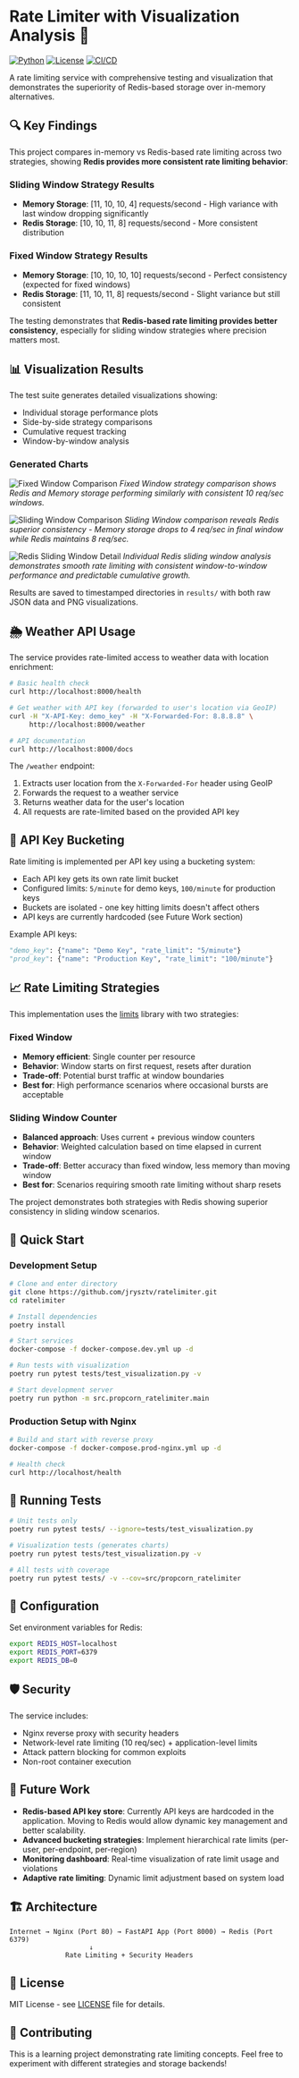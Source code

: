 # Rate Limiter with Visualization Analysis 🚀

[![Python](https://img.shields.io/badge/python-3.11+-blue.svg)](https://www.python.org/downloads/)
[![License](https://img.shields.io/badge/license-MIT-green.svg)](LICENSE)
[![CI/CD](https://github.com/jrysztv/ratelimiter/actions/workflows/main.yml/badge.svg)](https://github.com/jrysztv/ratelimiter/actions)

A rate limiting service with comprehensive testing and visualization that demonstrates the superiority of Redis-based storage over in-memory alternatives.

## 🔍 Key Findings

This project compares in-memory vs Redis-based rate limiting across two strategies, showing **Redis provides more consistent rate limiting behavior**:

### Sliding Window Strategy Results
- **Memory Storage**: [11, 10, 10, 4] requests/second - High variance with last window dropping significantly
- **Redis Storage**: [10, 10, 11, 8] requests/second - More consistent distribution

### Fixed Window Strategy Results  
- **Memory Storage**: [10, 10, 10, 10] requests/second - Perfect consistency (expected for fixed windows)
- **Redis Storage**: [11, 10, 11, 8] requests/second - Slight variance but still consistent

The testing demonstrates that **Redis-based rate limiting provides better consistency**, especially for sliding window strategies where precision matters most.

## 📊 Visualization Results

The test suite generates detailed visualizations showing:
- Individual storage performance plots
- Side-by-side strategy comparisons
- Cumulative request tracking
- Window-by-window analysis

### Generated Charts

![Fixed Window Comparison](results/2025-05-23_01-40/fixed_window/fixed_comparison.png)
*Fixed Window strategy comparison shows Redis and Memory storage performing similarly with consistent 10 req/sec windows.*

![Sliding Window Comparison](results/2025-05-23_01-40/sliding_window/sliding_comparison.png)
*Sliding Window comparison reveals Redis superior consistency - Memory storage drops to 4 req/sec in final window while Redis maintains 8 req/sec.*

![Redis Sliding Window Detail](results/2025-05-23_01-40/sliding_window/redisstorage_plot.png)
*Individual Redis sliding window analysis demonstrates smooth rate limiting with consistent window-to-window performance and predictable cumulative growth.*

Results are saved to timestamped directories in `results/` with both raw JSON data and PNG visualizations.

## 🌦️ Weather API Usage

The service provides rate-limited access to weather data with location enrichment:

```bash
# Basic health check
curl http://localhost:8000/health

# Get weather with API key (forwarded to user's location via GeoIP)
curl -H "X-API-Key: demo_key" -H "X-Forwarded-For: 8.8.8.8" \
     http://localhost:8000/weather

# API documentation
curl http://localhost:8000/docs
```

The `/weather` endpoint:
1. Extracts user location from the `X-Forwarded-For` header using GeoIP
2. Forwards the request to a weather service 
3. Returns weather data for the user's location
4. All requests are rate-limited based on the provided API key

## 🔑 API Key Bucketing

Rate limiting is implemented per API key using a bucketing system:

- Each API key gets its own rate limit bucket
- Configured limits: `5/minute` for demo keys, `100/minute` for production keys  
- Buckets are isolated - one key hitting limits doesn't affect others
- API keys are currently hardcoded (see Future Work section)

Example API keys:
```python
"demo_key": {"name": "Demo Key", "rate_limit": "5/minute"}
"prod_key": {"name": "Production Key", "rate_limit": "100/minute"}
```

## 📈 Rate Limiting Strategies

This implementation uses the [limits](https://limits.readthedocs.io/) library with two strategies:

### Fixed Window
- **Memory efficient**: Single counter per resource
- **Behavior**: Window starts on first request, resets after duration
- **Trade-off**: Potential burst traffic at window boundaries
- **Best for**: High performance scenarios where occasional bursts are acceptable

### Sliding Window Counter  
- **Balanced approach**: Uses current + previous window counters
- **Behavior**: Weighted calculation based on time elapsed in current window
- **Trade-off**: Better accuracy than fixed window, less memory than moving window
- **Best for**: Scenarios requiring smooth rate limiting without sharp resets

The project demonstrates both strategies with Redis showing superior consistency in sliding window scenarios.

## 🚀 Quick Start

### Development Setup
```bash
# Clone and enter directory
git clone https://github.com/jrysztv/ratelimiter.git
cd ratelimiter

# Install dependencies
poetry install

# Start services
docker-compose -f docker-compose.dev.yml up -d

# Run tests with visualization
poetry run pytest tests/test_visualization.py -v

# Start development server
poetry run python -m src.propcorn_ratelimiter.main
```

### Production Setup with Nginx
```bash
# Build and start with reverse proxy
docker-compose -f docker-compose.prod-nginx.yml up -d

# Health check
curl http://localhost/health
```

## 🧪 Running Tests

```bash
# Unit tests only
poetry run pytest tests/ --ignore=tests/test_visualization.py

# Visualization tests (generates charts)
poetry run pytest tests/test_visualization.py -v

# All tests with coverage
poetry run pytest tests/ -v --cov=src/propcorn_ratelimiter
```

## 🔧 Configuration

Set environment variables for Redis:
```bash
export REDIS_HOST=localhost
export REDIS_PORT=6379
export REDIS_DB=0
```

## 🛡️ Security

The service includes:
- Nginx reverse proxy with security headers
- Network-level rate limiting (10 req/sec) + application-level limits
- Attack pattern blocking for common exploits
- Non-root container execution

## 🔮 Future Work

- **Redis-based API key store**: Currently API keys are hardcoded in the application. Moving to Redis would allow dynamic key management and better scalability.
- **Advanced bucketing strategies**: Implement hierarchical rate limits (per-user, per-endpoint, per-region)
- **Monitoring dashboard**: Real-time visualization of rate limit usage and violations
- **Adaptive rate limiting**: Dynamic limit adjustment based on system load

## 🏗️ Architecture

```
Internet → Nginx (Port 80) → FastAPI App (Port 8000) → Redis (Port 6379)
                    ↓
              Rate Limiting + Security Headers
```

## 📝 License

MIT License - see [LICENSE](LICENSE) file for details.

## 🤝 Contributing

This is a learning project demonstrating rate limiting concepts. Feel free to experiment with different strategies and storage backends!